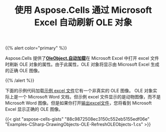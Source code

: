 ﻿---
title: 使用 Aspose.Cells 通过 Microsoft Excel 自动刷新 OLE 对象
type: docs
weight: 270
url: /zh/net/automatically-refresh-ole-object-via-microsoft-excel-using-aspose-cells/
---
{{% alert color="primary" %}}

Aspose.Cells 提供了[**OleObject.自动加载**](https://reference.aspose.com/cells/net/aspose.cells.drawing/oleobject/properties/autoload)在 Microsoft Excel 中打开 excel 文件时刷新 OLE 对象的属性。由于此属性，OLE 对象将显示由 Microsoft Excel 生成的正确 OLE 图像。

{{% /alert %}}

下面的示例代码加载[示例 excel 文件](5115231.xlsx)它有一个非真实的 OLE 图像。 OLE 对象实际上是一个 Microsoft Word 文档，但示例 excel 文件显示的是动物图像，而不是 Microsoft Word 图像。但是如果你打开[输出excel文件](5115225.xlsx)，您将看到 Microsoft Excel 显示正确的 OLE 图像。

{{< gist "aspose-cells-gists" "88c9872508ec3150c552eb5155edf06e" "Examples-CSharp-DrawingObjects-OLE-RefreshOLEObjects-1.cs" >}}
